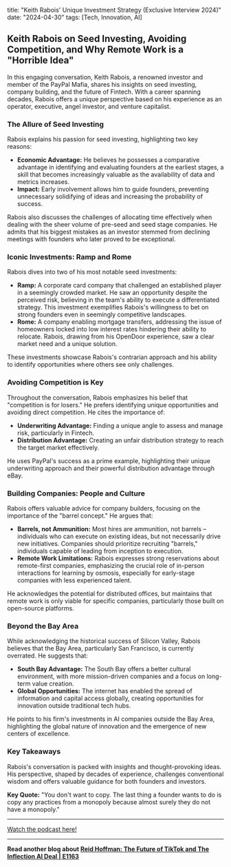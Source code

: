 

title: "Keith Rabois' Unique Investment Strategy (Exclusive Interview 2024)"
date: "2024-04-30"
tags: [Tech, Innovation, AI]


## Keith Rabois on Seed Investing, Avoiding Competition, and Why Remote Work is a "Horrible Idea"

In this engaging conversation, Keith Rabois, a renowned investor and member of the PayPal Mafia, shares his insights on seed investing, company building, and the future of Fintech. With a career spanning decades, Rabois offers a unique perspective based on his experience as an operator, executive, angel investor, and venture capitalist. 

### The Allure of Seed Investing

Rabois explains his passion for seed investing, highlighting two key reasons:

* **Economic Advantage:** He believes he possesses a comparative advantage in identifying and evaluating founders at the earliest stages, a skill that becomes increasingly valuable as the availability of data and metrics increases. 
* **Impact:** Early involvement allows him to guide founders, preventing unnecessary solidifying of ideas and increasing the probability of success. 

Rabois also discusses the challenges of allocating time effectively when dealing with the sheer volume of pre-seed and seed stage companies. He admits that his biggest mistakes as an investor stemmed from declining meetings with founders who later proved to be exceptional.

###  Iconic Investments: Ramp and Rome

Rabois dives into two of his most notable seed investments:

* **Ramp:** A corporate card company that challenged an established player in a seemingly crowded market. He saw an opportunity despite the perceived risk, believing in the team's ability to execute a differentiated strategy. This investment exemplifies Rabois's willingness to bet on strong founders even in seemingly competitive landscapes.
* **Rome:**  A company enabling mortgage transfers, addressing the issue of homeowners locked into low interest rates hindering their ability to relocate. Rabois, drawing from his OpenDoor experience, saw a clear market need and a unique solution. 

These investments showcase Rabois's contrarian approach and his ability to identify opportunities where others see only challenges.

### Avoiding Competition is Key

Throughout the conversation, Rabois emphasizes his belief that "competition is for losers." He prefers identifying unique opportunities and avoiding direct competition. He cites the importance of:

* **Underwriting Advantage:**  Finding a unique angle to assess and manage risk, particularly in Fintech.
* **Distribution Advantage:**  Creating an unfair distribution strategy to reach the target market effectively.

He uses PayPal's success as a prime example, highlighting their unique underwriting approach and their powerful distribution advantage through eBay. 

### Building Companies: People and Culture

Rabois offers valuable advice for company builders, focusing on the importance of the "barrel concept." He argues that:

* **Barrels, not Ammunition:**  Most hires are ammunition, not barrels – individuals who can execute on existing ideas, but not necessarily drive new initiatives. Companies should prioritize recruiting "barrels," individuals capable of leading from inception to execution.
* **Remote Work Limitations:** Rabois expresses strong reservations about remote-first companies, emphasizing the crucial role of in-person interactions for learning by osmosis, especially for early-stage companies with less experienced talent.

He acknowledges the potential for distributed offices, but maintains that remote work is only viable for specific companies, particularly those built on open-source platforms. 

### Beyond the Bay Area

While acknowledging the historical success of Silicon Valley, Rabois believes that the Bay Area, particularly San Francisco, is currently overrated. He suggests that:

* **South Bay Advantage:** The South Bay offers a better cultural environment, with more mission-driven companies and a focus on long-term value creation.
* **Global Opportunities:** The internet has enabled the spread of information and capital access globally, creating opportunities for innovation outside traditional tech hubs.

He points to his firm's investments in AI companies outside the Bay Area, highlighting the global nature of innovation and the emergence of new centers of excellence. 

###  Key Takeaways

Rabois's conversation is packed with insights and thought-provoking ideas. His perspective, shaped by decades of experience, challenges conventional wisdom and offers valuable guidance for both founders and investors.  

**Key Quote:** "You don't want to copy. The last thing a founder wants to do is copy any practices from a monopoly because almost surely they do not have a monopoly."

---

<a href="https://youtube.com/watch?v=s8zgNDIUW-w" target="_blank">Watch the podcast here!</a>


---

**Read another blog about [Reid Hoffman: The Future of TikTok and The Inflection AI Deal | E1163](./20240610-reidhoffman-20vcwithharrystebbings)**
